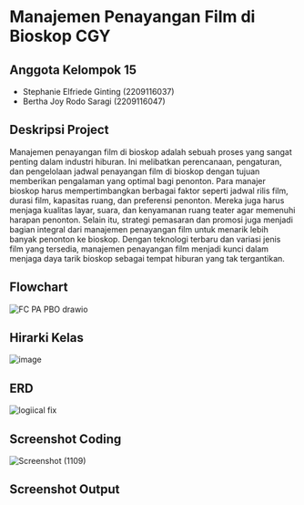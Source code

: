 # Manajemen Penayangan Film di Bioskop CGY
## Anggota Kelompok 15
- Stephanie Elfriede Ginting (2209116037)
- Bertha Joy Rodo Saragi (2209116047)
## Deskripsi Project
Manajemen penayangan film di bioskop adalah sebuah proses yang sangat penting dalam industri hiburan. Ini melibatkan perencanaan, pengaturan, dan pengelolaan jadwal penayangan film di bioskop dengan tujuan memberikan pengalaman yang optimal bagi penonton. Para manajer bioskop harus mempertimbangkan berbagai faktor seperti jadwal rilis film, durasi film, kapasitas ruang, dan preferensi penonton. Mereka juga harus menjaga kualitas layar, suara, dan kenyamanan ruang teater agar memenuhi harapan penonton. Selain itu, strategi pemasaran dan promosi juga menjadi bagian integral dari manajemen penayangan film untuk menarik lebih banyak penonton ke bioskop. Dengan teknologi terbaru dan variasi jenis film yang tersedia, manajemen penayangan film menjadi kunci dalam menjaga daya tarik bioskop sebagai tempat hiburan yang tak tergantikan.
## Flowchart
![FC PA PBO drawio](https://github.com/kelompok-15-pbo/PA_PBO_KEL15/assets/122262846/f8b6b997-e0db-4645-b591-cc831c5720ae)
## Hirarki Kelas
![image](https://github.com/PA-PBO-KEL-15/PA-PBO/assets/126863743/e179a9ba-a1df-4d15-b9c8-8a4ee0cf53a2)
## ERD
![logiical fix](https://github.com/kelompok-15-pbo/PA_PBO_KEL15/assets/122262846/e4fedfc4-e717-4c05-8dc5-49db65e9cd0f)
## Screenshot Coding
![Screenshot (1109)](https://github.com/PA-PBO-KEL-15/PA-PBO/assets/126863743/c5636912-a5c0-4834-94c8-b5f4e70a2435)
## Screenshot Output





